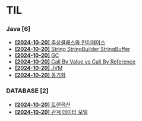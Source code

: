 # TIL
 
### Java [6]
- [**[2024-10-20]**  추상클래스와 인터페이스](https://github.com/A-lass/TIL/blob/main/Java/추상클래스와_인터페이스.md)
- [**[2024-10-20]**  String StringBuilder StringBuffer](https://github.com/A-lass/TIL/blob/main/Java/String_StringBuilder_StringBuffer.md)
- [**[2024-10-20]**  GC](https://github.com/A-lass/TIL/blob/main/Java/GC.md)
- [**[2024-10-20]**  Call By Value vs Call By Reference](https://github.com/A-lass/TIL/blob/main/Java/Call_By_Value_vs_Call_By_Reference.md)
- [**[2024-10-20]**  JVM](https://github.com/A-lass/TIL/blob/main/Java/JVM.md)
- [**[2024-10-20]**  동기화](https://github.com/A-lass/TIL/blob/main/Java/동기화.md)
### DATABASE [2]
- [**[2024-10-20]**  트랜잭션](https://github.com/A-lass/TIL/blob/main/DATABASE/트랜잭션.md)
- [**[2024-10-20]**  관계 데이터 모델](https://github.com/A-lass/TIL/blob/main/DATABASE/관계_데이터_모델.md)
